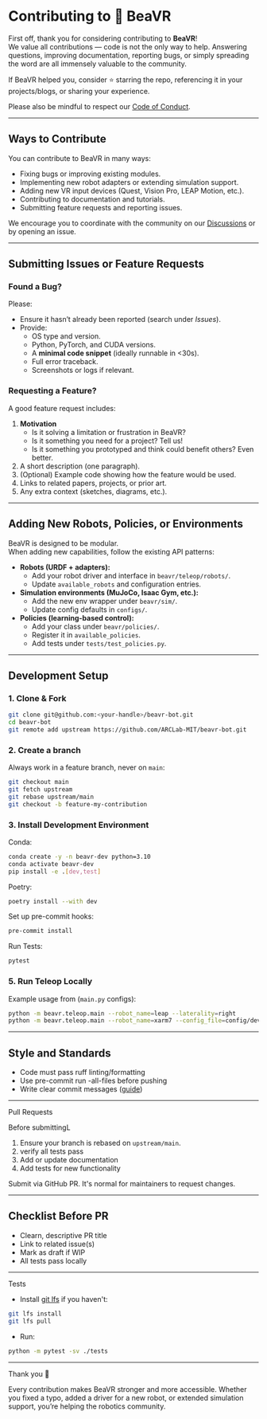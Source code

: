 # Contributing to 🦫 BeaVR

First off, thank you for considering contributing to **BeaVR**!  
We value all contributions — code is not the only way to help. Answering questions, improving documentation, reporting bugs, or simply spreading the word are all immensely valuable to the community.

If BeaVR helped you, consider ⭐️ starring the repo, referencing it in your projects/blogs, or sharing your experience.

Please also be mindful to respect our [Code of Conduct](CODE_OF_CONDUCT.md).

---

## Ways to Contribute

You can contribute to BeaVR in many ways:

- Fixing bugs or improving existing modules.
- Implementing new robot adapters or extending simulation support.
- Adding new VR input devices (Quest, Vision Pro, LEAP Motion, etc.).
- Contributing to documentation and tutorials.
- Submitting feature requests and reporting issues.

We encourage you to coordinate with the community on our [Discussions](https://github.com/ARCLab-MIT/beavr-bot/discussions) or by opening an issue.

---

## Submitting Issues or Feature Requests

### Found a Bug?
Please:
- Ensure it hasn’t already been reported (search under *Issues*).
- Provide:
  - OS type and version.
  - Python, PyTorch, and CUDA versions.
  - A **minimal code snippet** (ideally runnable in <30s).
  - Full error traceback.
  - Screenshots or logs if relevant.

### Requesting a Feature?
A good feature request includes:
1. **Motivation**  
   - Is it solving a limitation or frustration in BeaVR?  
   - Is it something you need for a project? Tell us!  
   - Is it something you prototyped and think could benefit others? Even better.
2. A short description (one paragraph).
3. (Optional) Example code showing how the feature would be used.
4. Links to related papers, projects, or prior art.
5. Any extra context (sketches, diagrams, etc.).

---

## Adding New Robots, Policies, or Environments

BeaVR is designed to be modular.  
When adding new capabilities, follow the existing API patterns:

- **Robots (URDF + adapters):**
  - Add your robot driver and interface in `beavr/teleop/robots/`.
  - Update `available_robots` and configuration entries.
- **Simulation environments (MuJoCo, Isaac Gym, etc.):**
  - Add the new env wrapper under `beavr/sim/`.
  - Update config defaults in `configs/`.
- **Policies (learning-based control):**
  - Add your class under `beavr/policies/`.
  - Register it in `available_policies`.
  - Add tests under `tests/test_policies.py`.

---

## Development Setup

### 1. Clone & Fork

```bash
git clone git@github.com:<your-handle>/beavr-bot.git
cd beavr-bot
git remote add upstream https://github.com/ARCLab-MIT/beavr-bot.git
```

### 2. Create a branch

Always work in a feature branch, never on `main`:

```bash
git checkout main
git fetch upstream
git rebase upstream/main
git checkout -b feature-my-contribution
```

### 3. Install Development Environment

Conda:

```bash
conda create -y -n beavr-dev python=3.10
conda activate beavr-dev
pip install -e .[dev,test]
```

Poetry:
```bash
poetry install --with dev
```

Set up pre-commit hooks:
```bash 
pre-commit install
```

Run Tests:

```bash
pytest
```

### 5. Run Teleop Locally

Example usage from (`main.py` configs):

```bash
python -m beavr.teleop.main --robot_name=leap --laterality=right
python -m beavr.teleop.main --robot_name=xarm7 --config_file=config/dev.yaml
```

---

## Style and Standards

- Code must pass ruff linting/formatting
- Use pre-commit run -all-files before pushing
- Write clear commit messages ([guide](https://cbea.ms/git-commit/))

---

Pull Requests

Before submittingL
1. Ensure your branch is rebased on `upstream/main`.
2. verify all tests pass
3. Add or update documentation
4. Add tests for new functionality

Submit via GitHub PR. It's normal for maintainers to request changes.

---

## Checklist Before PR

- Clearn, descriptive PR title
- Link to related issue(s)
- Mark as draft if WIP
- All tests pass locally

---

Tests

- Install [git lfs](https://git-lfs.com/) if you haven't:

```bash
git lfs install
git lfs pull
```

- Run:

```bash
python -m pytest -sv ./tests
```

---

Thank you 🎉

Every contribution makes BeaVR stronger and more accessible. Whether you fixed a typo, added a driver for a new robot, or extended simulation support, you’re helping the robotics community.

